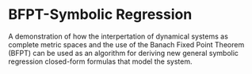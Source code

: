 # BFPT-Symbolic Regression
 A demonstration of how the interpertation of dynamical systems as complete metric spaces and the use of the Banach Fixed Point Theorem (BFPT) can be used as an algorithm for deriving new general symbolic regression closed-form formulas that model the system.

